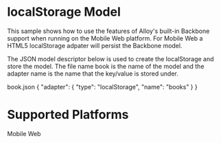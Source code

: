 localStorage Model
==================

This sample shows how to use the features of Alloy's built-in Backbone support when running on the Mobile Web platform. For Mobile Web a HTML5 localStorage adpater will persist the Backbone model.


The JSON model descriptor below is used to create the localStorage and store the model. The file name book is the name of the model and the adapter name is the name that the key/value is stored under.

book.json
{
    "adapter": {
        "type": "localStorage",
        "name": "books"
    }
}

Supported Platforms
===================

Mobile Web 


